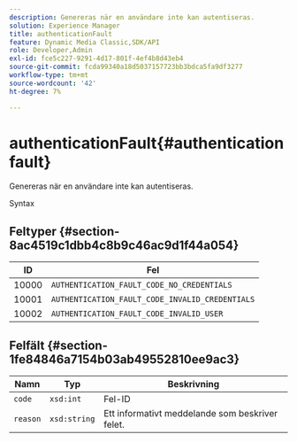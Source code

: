```yaml
---
description: Genereras när en användare inte kan autentiseras.
solution: Experience Manager
title: authenticationFault
feature: Dynamic Media Classic,SDK/API
role: Developer,Admin
exl-id: fce5c227-9291-4d17-801f-4ef4b8d43eb4
source-git-commit: fcda99340a18d5037157723bb3bdca5fa9df3277
workflow-type: tm+mt
source-wordcount: '42'
ht-degree: 7%

---
```


# authenticationFault{#authenticationfault}

Genereras när en användare inte kan autentiseras.

Syntax

## Feltyper {#section-8ac4519c1dbb4c8b9c46ac9d1f44a054}

| ID | Fel |
|---|---|
| 10000 | `AUTHENTICATION_FAULT_CODE_NO_CREDENTIALS` |
| 10001 | `AUTHENTICATION_FAULT_CODE_INVALID_CREDENTIALS` |
| 10002 | `AUTHENTICATION_FAULT_CODE_INVALID_USER` |

## Felfält {#section-1fe84846a7154b03ab49552810ee9ac3}

| Namn | Typ | Beskrivning |
|---|---|---|
| `code` | `xsd:int` | Fel-ID |
| `reason` | `xsd:string` | Ett informativt meddelande som beskriver felet. |
